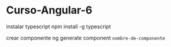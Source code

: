 # Curso-Angular-6

instalar typescript
npm install -g typescript

crear componente
ng generate component `nombre-de-componente`